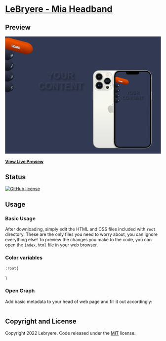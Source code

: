 # [LeBryere - Mia Headband](https://lebryere.github.io/headband/)

## Preview

[![Resume Preview](https://raw.githubusercontent.com/LeBryere/3D-menu/master/preview.png)](https://lebryere.github.io/headband/)

**[View Live Preview](https://lebryere.github.io/headband/)**

## Status

[![GitHub license](https://img.shields.io/badge/license-MIT-green?&style=plastic)](https://raw.githubusercontent.com/LeBryere/headband/master/LICENSE)

## Usage

### Basic Usage

After downloading, simply edit the HTML and CSS files included with `root` directory. These are the only files you need to worry about, you can ignore everything else! To preview the changes you make to the code, you can open the `index.html` file in your web browser.

### Color variables
```
:root{

}
```

### Open Graph

Add basic metadata to your head of web page and fill it out accordingly:
```

```
 
## Copyright and License

Copyright 2022 Lebryere. Code released under the [MIT](https://raw.githubusercontent.com/LeBryere/headband/master/LICENSE) license.
